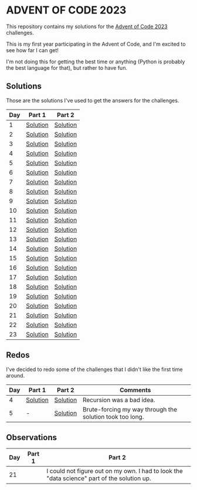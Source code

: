 # ADVENT OF CODE 2023

This repository contains my solutions for the [Advent of Code 2023](https://adventofcode.com/2023) challenges.

This is my first year participating in the Advent of Code, and I'm excited to see how far I can get!

I'm not doing this for getting the best time or anything (Python is probably the best language for that), but rather to have fun.

## Solutions

Those are the solutions I've used to get the answers for the challenges.

| Day | Part 1 | Part 2 |
| --- | ------ | ------ |
| 1 | [Solution](day-1/src/bin/part_1.rs) | [Solution](day-1/src/bin/part_2.rs) |
| 2 | [Solution](day-2/src/bin/part_1.rs) | [Solution](day-2/src/bin/part_2.rs) |
| 3 | [Solution](day-3/src/bin/part_1.rs) | [Solution](day-3/src/bin/part_2.rs) |
| 4 | [Solution](day-4/src/bin/part_1.rs) | [Solution](day-4/src/bin/part_2.rs) |
| 5 | [Solution](day-5/src/bin/part_1.rs) | [Solution](day-5/src/bin/part_2.rs) |
| 6 | [Solution](day-6/src/bin/part_1.rs) | [Solution](day-6/src/bin/part_2.rs) |
| 7 | [Solution](day-7/src/part_1/mod.rs) | [Solution](day-7/src/part_2/mod.rs) |
| 8 | [Solution](day-8/src/part_1/mod.rs) | [Solution](day-8/src/part_2/mod.rs) |
| 9 | [Solution](day-9/src/part_1/mod.rs) | [Solution](day-9/src/part_2/mod.rs) |
| 10 | [Solution](day-10/src/part_1/mod.rs) | [Solution](day-10/src/part_2/mod.rs) |
| 11 | [Solution](day-11/src/part_1/mod.rs) | [Solution](day-11/src/part_2/mod.rs) |
| 12 | [Solution](day-12/src/part_1/mod.rs) | [Solution](day-12/src/part_2/mod.rs) |
| 13 | [Solution](day-13/src/part_1/mod.rs) | [Solution](day-13/src/part_2/mod.rs) |
| 14 | [Solution](day-14/src/part_1/mod.rs) | [Solution](day-14/src/part_2/mod.rs) |
| 15 | [Solution](day-15/src/part_1/mod.rs) | [Solution](day-15/src/part_2/mod.rs) |
| 16 | [Solution](day-16/src/part1.rs) | [Solution](day-16/src/part2.rs) |
| 17 | [Solution](day-17/src/part_1/mod.rs) | [Solution](day-17/src/part_2/mod.rs) |
| 18 | [Solution](day-18/src/part_1/mod.rs) | [Solution](day-18/src/part_2/mod.rs) |
| 19 | [Solution](day-19/src/part_1.rs) | [Solution](day-19/src/part_2.rs) |
| 20 | [Solution](day-20/src/part_1.rs) | [Solution](day-20/src/part_2.rs) |
| 21 | [Solution](day-21/src/part_1.rs) | [Solution](day-21/src/part_2.rs) |
| 22 | [Solution](day-22/src/main.rs) | [Solution](day-22/src/main.rs) |
| 23 | [Solution](day-23/src/part_1.rs) | [Solution](day-23/src/part_2.rs) |

## Redos

I've decided to redo some of the challenges that I didn't like the first time around.

| Day | Part 1 | Part 2 |  Comments |
| --- | ------ | ------ | --------- |
| 4 | [Solution](day-4/src/bin/part_1_redo.rs) | [Solution](day-4/src/bin/part_2_redo.rs) | Recursion was a bad idea. |
| 5 | - | [Solution](day-5-redo/src/bin/part_2.rs) | Brute-forcing my way through the solution took too long. |

## Observations

| Day | Part 1 | Part 2 |
| --- | -------- | ------ |
| 21 |          |I could not figure out on my own. I had to look the "data science" part of the solution up.|
